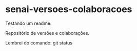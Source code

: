 # senai-versoes-colaboracoes

Testando um readme.

Repositório de versões e colaborações.

Lembrei do comando: git status